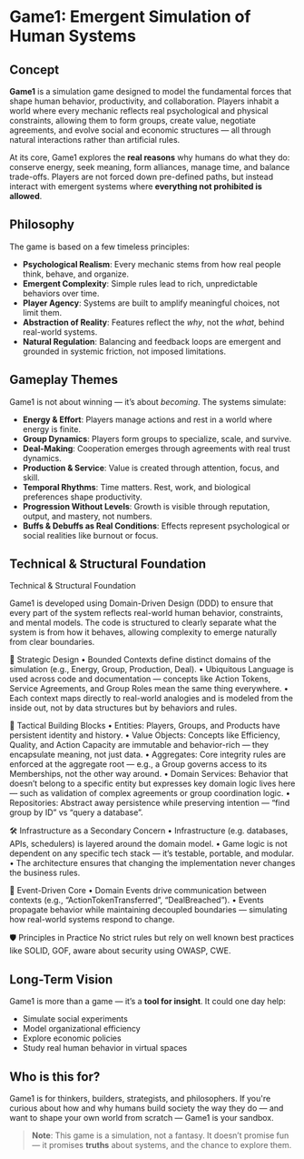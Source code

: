 # Game1: Emergent Simulation of Human Systems

## Concept

**Game1** is a simulation game designed to model the fundamental forces that shape human behavior, productivity, and collaboration. Players inhabit a world where every mechanic reflects real psychological and physical constraints, allowing them to form groups, create value, negotiate agreements, and evolve social and economic structures — all through natural interactions rather than artificial rules.

At its core, Game1 explores the **real reasons** why humans do what they do: conserve energy, seek meaning, form alliances, manage time, and balance trade-offs. Players are not forced down pre-defined paths, but instead interact with emergent systems where **everything not prohibited is allowed**.

## Philosophy

The game is based on a few timeless principles:

- **Psychological Realism**: Every mechanic stems from how real people think, behave, and organize.
- **Emergent Complexity**: Simple rules lead to rich, unpredictable behaviors over time.
- **Player Agency**: Systems are built to amplify meaningful choices, not limit them.
- **Abstraction of Reality**: Features reflect the _why_, not the _what_, behind real-world systems.
- **Natural Regulation**: Balancing and feedback loops are emergent and grounded in systemic friction, not imposed limitations.

## Gameplay Themes

Game1 is not about winning — it’s about _becoming_. The systems simulate:

- **Energy & Effort**: Players manage actions and rest in a world where energy is finite.
- **Group Dynamics**: Players form groups to specialize, scale, and survive.
- **Deal-Making**: Cooperation emerges through agreements with real trust dynamics.
- **Production & Service**: Value is created through attention, focus, and skill.
- **Temporal Rhythms**: Time matters. Rest, work, and biological preferences shape productivity.
- **Progression Without Levels**: Growth is visible through reputation, output, and mastery, not numbers.
- **Buffs & Debuffs as Real Conditions**: Effects represent psychological or social realities like burnout or focus.

## Technical & Structural Foundation

Technical & Structural Foundation

Game1 is developed using Domain-Driven Design (DDD) to ensure that every part of the system reflects real-world human behavior, constraints, and mental models. The code is structured to clearly separate what the system is from how it behaves, allowing complexity to emerge naturally from clear boundaries.

🧠 Strategic Design
• Bounded Contexts define distinct domains of the simulation (e.g., Energy, Group, Production, Deal).
• Ubiquitous Language is used across code and documentation — concepts like Action Tokens, Service Agreements, and Group Roles mean the same thing everywhere.
• Each context maps directly to real-world analogies and is modeled from the inside out, not by data structures but by behaviors and rules.

🧩 Tactical Building Blocks
• Entities: Players, Groups, and Products have persistent identity and history.
• Value Objects: Concepts like Efficiency, Quality, and Action Capacity are immutable and behavior-rich — they encapsulate meaning, not just data.
• Aggregates: Core integrity rules are enforced at the aggregate root — e.g., a Group governs access to its Memberships, not the other way around.
• Domain Services: Behavior that doesn’t belong to a specific entity but expresses key domain logic lives here — such as validation of complex agreements or group coordination logic.
• Repositories: Abstract away persistence while preserving intention — “find group by ID” vs “query a database”.

🛠️ Infrastructure as a Secondary Concern
• Infrastructure (e.g. databases, APIs, schedulers) is layered around the domain model.
• Game logic is not dependent on any specific tech stack — it’s testable, portable, and modular.
• The architecture ensures that changing the implementation never changes the business rules.

📡 Event-Driven Core
• Domain Events drive communication between contexts (e.g., “ActionTokenTransferred”, “DealBreached”).
• Events propagate behavior while maintaining decoupled boundaries — simulating how real-world systems respond to change.

🛡️ Principles in Practice
No strict rules but rely on well known best practices like SOLID, GOF, aware about security using OWASP, CWE.

## Long-Term Vision

Game1 is more than a game — it’s a **tool for insight**. It could one day help:

- Simulate social experiments
- Model organizational efficiency
- Explore economic policies
- Study real human behavior in virtual spaces

## Who is this for?

Game1 is for thinkers, builders, strategists, and philosophers. If you're curious about how and why humans build society the way they do — and want to shape your own world from scratch — Game1 is your sandbox.

> **Note**: This game is a simulation, not a fantasy. It doesn’t promise fun — it promises **truths** about systems, and the chance to explore them.
